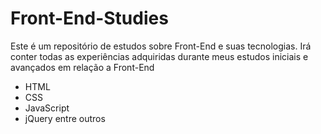 # Front-End-Studies
Este é um repositório de estudos sobre Front-End e suas tecnologias.
 Irá conter todas as experiências adquiridas durante meus estudos iniciais e avançados em relação a Front-End
 - HTML
 - CSS
 - JavaScript
 - jQuery entre outros
